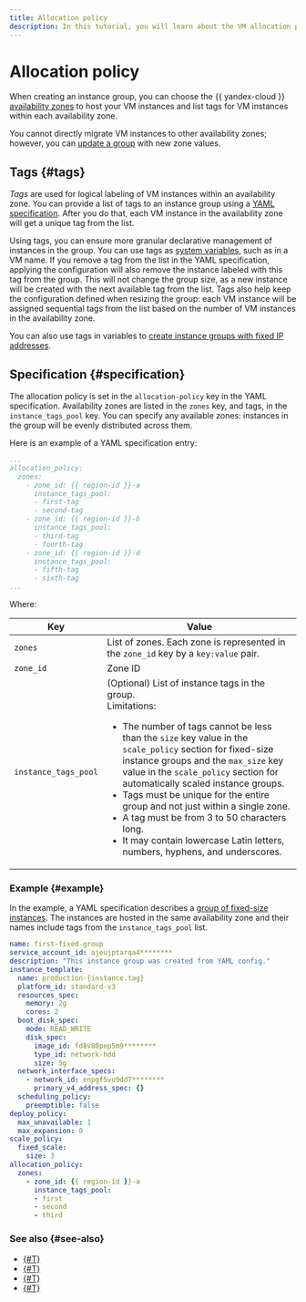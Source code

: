 ```yaml
---
title: Allocation policy
description: In this tutorial, you will learn about the VM allocation policy.
---
```


# Allocation policy


When creating an instance group, you can choose the {{ yandex-cloud }} [availability zones](../../../../overview/concepts/geo-scope.md) to host your VM instances and list tags for VM instances within each availability zone.

You cannot directly migrate VM instances to other availability zones; however, you can [update a group](../../../operations/instance-groups/deploy/rolling-update.md) with new zone values.

## Tags {#tags}

_Tags_ are used for logical labeling of VM instances within an availability zone. You can provide a list of tags to an instance group using a [YAML specification](../specification.md). After you do that, each VM instance in the availability zone will get a unique tag from the list.

Using tags, you can ensure more granular declarative management of instances in the group. You can use tags as [system variables](../variables-in-the-template.md#first-stage), such as in a VM name. If you remove a tag from the list in the YAML specification, applying the configuration will also remove the instance labeled with this tag from the group. This will not change the group size, as a new instance will be created with the next available tag from the list. Tags also help keep the configuration defined when resizing the group: each VM instance will be assigned sequential tags from the list based on the number of VM instances in the availability zone.

You can also use tags in variables to [create instance groups with fixed IP addresses](../../../operations/instance-groups/create-with-fixed-ip.md).

## Specification {#specification}

The allocation policy is set in the `allocation-policy` key in the YAML specification. Availability zones are listed in the `zones` key, and tags, in the `instance_tags_pool` key. You can specify any available zones: instances in the group will be evenly distributed across them.

Here is an example of a YAML specification entry:

```yaml
...
allocation_policy:
  zones:
    - zone_id: {{ region-id }}-a
      instance_tags_pool:
      - first-tag
      - second-tag
    - zone_id: {{ region-id }}-b
      instance_tags_pool:
      - third-tag
      - fourth-tag
    - zone_id: {{ region-id }}-d
      instance_tags_pool:
      - fifth-tag
      - sixth-tag
...
```

Where:

Key | Value
----- | -----
`zones` | List of zones. Each zone is represented in the `zone_id` key by a `key:value` pair.
`zone_id` | Zone ID
`instance_tags_pool` | (Optional) List of instance tags in the group.<br/>Limitations:<ul><li>The number of tags cannot be less than the `size` key value in the `scale_policy` section for fixed-size instance groups and the `max_size` key value in the `scale_policy` section for automatically scaled instance groups.</li><li>Tags must be unique for the entire group and not just within a single zone.</li><li>A tag must be from 3 to 50 characters long.</li><li>It may contain lowercase Latin letters, numbers, hyphens, and underscores.</li></ul>

### Example {#example}

In the example, a YAML specification describes a [group of fixed-size instances](../../../operations/instance-groups/create-fixed-group.md). The instances are hosted in the same availability zone and their names include tags from the `instance_tags_pool` list.

```yaml
name: first-fixed-group
service_account_id: ajeujptarqa4********
description: "This instance group was created from YAML config."
instance_template:
  name: production-{instance.tag}
  platform_id: standard-v3
  resources_spec:
    memory: 2g
    cores: 2
  boot_disk_spec:
    mode: READ_WRITE
    disk_spec:
      image_id: fd8v80pep5m9********
      type_id: network-hdd
      size: 5g
  network_interface_specs:
    - network_id: enpgf5vu9dd7********
      primary_v4_address_spec: {}
  scheduling_policy:
    preemptible: false
deploy_policy:
  max_unavailable: 1
  max_expansion: 0
scale_policy:
  fixed_scale:
    size: 3
allocation_policy:
  zones:
    - zone_id: {{ region-id }}-a
      instance_tags_pool:
      - first
      - second
      - third
```

### See also {#see-also}

* [{#T}](healing-policy.md)
* [{#T}](scale-policy.md)
* [{#T}](deploy-policy.md)
* [{#T}](../../../operations/instance-groups/create-with-fixed-ip.md)
